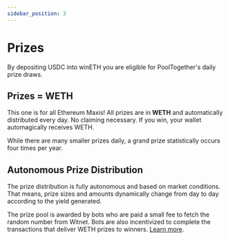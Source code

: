 ```yaml
---
sidebar_position: 3
---
```



# Prizes
By depositing USDC into winETH you are eligible for PoolTogether's daily prize draws. 

## Prizes = WETH
This one is for all Ethereum Maxis! All prizes are in **WETH** and automatically distributed every day. No claiming necessary. If you win, your wallet automagically receives WETH.

While there are many smaller prizes daily, a grand prize statistically occurs four times per year.  

## Autonomous Prize Distribution
The prize distribution is fully autonomous and based on market conditions. That means, prize sizes and amounts dynamically change from day to day according to the yield generated. 

The prize pool is awarded by bots who are paid a small fee to fetch the random number from Witnet. Bots are also incentivized to complete the transactions that deliver WETH prizes to winners. [Learn more](https://dev.pooltogether.com/protocol/guides/bots/).

